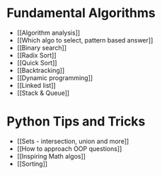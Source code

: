 # Fundamental Algorithms
- [[Algorithm analysis]]
- [[Which algo to select, pattern based answer]]
- [[Binary search]]
- [[Radix Sort]]
- [[Quick Sort]]
- [[Backtracking]]
- [[Dynamic programming]]
- [[Linked list]]
- [[Stack & Queue]]
# Python Tips and Tricks
- [[Sets - intersection, union and more]]
- [[How to approach OOP questions]]
- [[Inspiring Math algos]]
- [[Sorting]]
